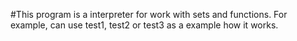 #This program is a interpreter for work with sets and functions.
For example, can use test1, test2 or test3 as a example how it works.
